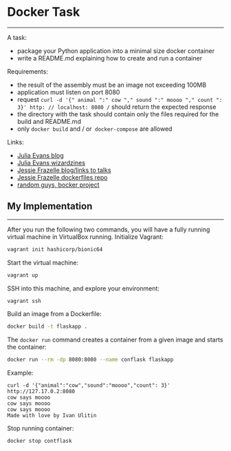 # Docker Task
____

A task:
- package your Python application into a minimal size docker container
- write a README.md explaining how to create and run a container 

Requirements:
* the result of the assembly must be an image not exceeding 100MB
* application must listen on port 8080
* request `curl -d '{" animal ":" cow "," sound ":" moooo "," count ": 3}' http: // localhost: 8080 /` should return the expected response
* the directory with the task should contain only the files required for the build and README.md
* only `docker build` and / or` docker-compose` are allowed 

Links:
* [Julia Evans blog](https://jvns.ca/)
* [Julia Evans wizardzines](https://wizardzines.com/)
* [Jessie Frazelle blog/links to talks](https://blog.jessfraz.com/post/talks/#2018)
* [Jessie Frazelle dockerfiles repo](https://github.com/jessfraz/dockerfiles)
* [random guys, bocker project](https://github.com/p8952/bocker)

## My Implementation
____

After you run the following two commands, you will have a fully running virtual machine in VirtualBox running.
Initialize Vagrant:
```sh
vagrant init hashicorp/bionic64
```
Start the virtual machine:
```sh
vagrant up
```
SSH into this machine, and explore your environment:
```sh
vagrant ssh
```
Build an image from a Dockerfile:
```sh
docker build -t flaskapp .
```
The `docker run` command creates a container from a given image and starts the container:
```sh
docker run --rm -dp 8080:8080 --name conflask flaskapp
```
Example:
```
curl -d '{"animal":"cow","sound":"moooo","count": 3}' http://127.17.0.2:8080
cow says moooo
cow says moooo
cow says moooo
Made with love by Ivan Ulitin
```
Stop running container:
```sh
docker stop contflask
```